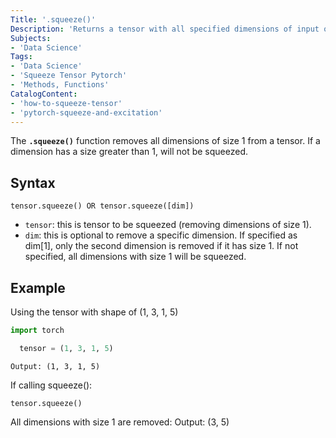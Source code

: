 ```yaml
---
Title: '.squeeze()'
Description: 'Returns a tensor with all specified dimensions of input of size 1 removed.'
Subjects: 
- 'Data Science'
Tags:
- 'Data Science'
- 'Squeeze Tensor Pytorch'
- 'Methods, Functions'
CatalogContent:
- 'how-to-squeeze-tensor'
- 'pytorch-squeeze-and-excitation'
---
```


The **`.squeeze()`** function removes all dimensions of size 1 from a tensor. If a dimension has a size greater than 1, will not be squeezed.

## Syntax

```pseudo
tensor.squeeze() OR tensor.squeeze([dim])
```

- `tensor`: this is tensor to be squeezed (removing dimensions of size 1).
- `dim`: this is optional to remove a specific dimension. If specified as dim[1], only the second dimension is removed if it has size 1. If not specified, all dimensions with size 1 will be squeezed.

## Example

Using the tensor with shape of (1, 3, 1, 5)

```py
import torch

  tensor = (1, 3, 1, 5)
  ```
    Output: (1, 3, 1, 5)

If calling squeeze():

```shell
tensor.squeeze()
```
All dimensions with size 1 are removed:
    Output: (3, 5)



